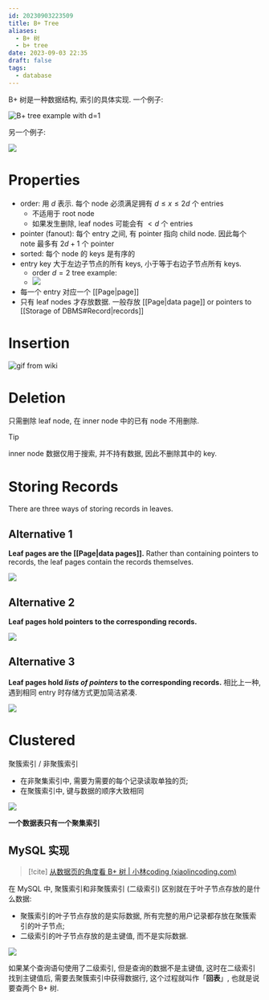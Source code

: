 ```yaml
---
id: 20230903223509
title: B+ Tree
aliases:
  - B+ 树
  - b+ tree
date: 2023-09-03 22:35
draft: false
tags:
  - database
---
```

B+ 树是一种数据结构, 索引的具体实现. 一个例子: 

![B+ tree example with d=1](https://cdn.hcplantern.cn/img/2023/09/04/20230904-174851.png-default)

另一个例子:

![](https://cdn.hcplantern.cn/img/2023/09/04/20230904-180559.png-default)

# Properties

- order: 用 $d$ 表示. 每个 node 必须满足拥有 $d \leq x \leq 2d$ 个 entries
	- 不适用于 root node
	- 如果发生删除, leaf nodes 可能会有 $\lt d$ 个 entries
- pointer (fanout): 每个 entry 之间, 有 pointer 指向 child node. 因此每个 note 最多有 $2d+1$ 个 pointer
- sorted: 每个 node 的 keys 是有序的
- entry key 大于左边子节点的所有 keys, 小于等于右边子节点所有 keys.
	- order $d=2$ tree example:
	- ![](https://cdn.hcplantern.cn/img/2023/09/04/20230904-180133.png-default)
- 每一个 entry 对应一个 [[Page|page]]
- 只有 leaf nodes 才存放数据. 一般存放 [[Page|data page]] or pointers to [[Storage of DBMS#Record|records]]

# Insertion

![gif from wiki]( https://upload.wikimedia.org/wikipedia/commons/d/d6/B%2B_Tree_insertion_visualization.gif )

# Deletion

只需删除 leaf node, 在 inner node 中的已有 node 不用删除. 

> [!tip] 
> inner node 数据仅用于搜索, 并不持有数据, 因此不删除其中的 key. 

# Storing Records

There are three ways of storing records in leaves.

## Alternative 1

**Leaf pages are the [[Page|data pages]].** Rather than containing pointers to records, the leaf pages contain the records themselves.

![](https://cdn.hcplantern.cn/img/2023/09/04/20230904-190339.png-default)


## Alternative 2

**Leaf pages hold pointers to the corresponding records.**

![](https://cdn.hcplantern.cn/img/2023/09/04/20230904-190542.png-default)

## Alternative 3

**Leaf pages hold *lists of pointers* to the corresponding records.** 相比上一种, 遇到相同 entry 时存储方式更加简洁紧凑. 

![](https://cdn.hcplantern.cn/img/2023/09/04/20230904-191053.png-default)

# Clustered

聚簇索引 / 非聚簇索引
- 在非聚集索引中, 需要为需要的每个记录读取单独的页; 
- 在聚簇索引中, 键与数据的顺序大致相同

![](https://cdn.hcplantern.cn/img/2023/09/04/20230904-191955.png-default)

**一个数据表只有一个聚集索引**

## MySQL 实现

> [!cite] 
> [从数据页的角度看 B+ 树 | 小林coding (xiaolincoding.com)](https://xiaolincoding.com/mysql/index/page.html#%E8%81%9A%E7%B0%87%E7%B4%A2%E5%BC%95%E5%92%8C%E4%BA%8C%E7%BA%A7%E7%B4%A2%E5%BC%95)

在 MySQL 中, 聚簇索引和非聚簇索引 (二级索引) 区别就在于叶子节点存放的是什么数据: 
- 聚簇索引的叶子节点存放的是实际数据, 所有完整的用户记录都存放在聚簇索引的叶子节点; 
- 二级索引的叶子节点存放的是主键值, 而不是实际数据. 

![](https://cdn.hcplantern.cn/img/2023/09/04/20230904-192519.png-default)

如果某个查询语句使用了二级索引, 但是查询的数据不是主键值, 这时在二级索引找到主键值后, 需要去聚簇索引中获得数据行, 这个过程就叫作「**回表**」, 也就是说要查两个 B+ 树. 